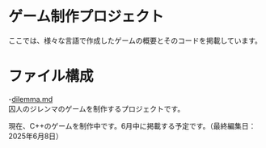 # ゲーム制作プロジェクト
ここでは、様々な言語で作成したゲームの概要とそのコードを掲載しています。

# ファイル構成
-[dilemma.md](dilemma.md/) <br>
囚人のジレンマのゲームを制作するプロジェクトです。


現在、C++のゲームを制作中です。6月中に掲載する予定です。（最終編集日：2025年6月8日）
